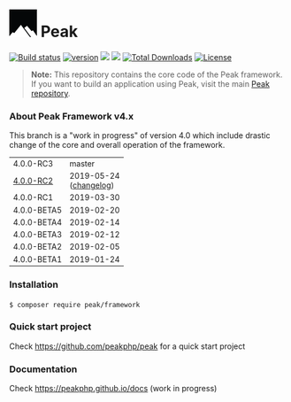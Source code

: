# <img src="https://raw.githubusercontent.com/peakphp/art/master/logo-clean-50x50.png" alt="Peak"> Peak
<p align="">
<a href="https://travis-ci.org/peakphp/framework"><img src="https://travis-ci.org/peakphp/framework.svg" alt="Build status"></a>
<a href="https://packagist.org/packages/peak/framework"><img src="https://poser.pugx.org/peak/framework/version" alt="version"></a>
<a href="https://codeclimate.com/github/peakphp/framework/test_coverage"><img src="https://api.codeclimate.com/v1/badges/209095f3eb830479efb0/test_coverage" /></a>
<a href="https://codeclimate.com/github/peakphp/framework"><img src="https://codeclimate.com/github/peakphp/framework/badges/gpa.svg" /></a>
<a href="https://packagist.org/packages/peak/framework"><img src="https://poser.pugx.org/peak/framework/downloads" alt="Total Downloads"></a>
<a href="https://github.com/peakphp/framework/blob/master/LICENSE.md"><img src="https://poser.pugx.org/peak/framework/license" alt="License"></a>
</p>

> **Note:** This repository contains the core code of the Peak framework. If you want to build an application using Peak, visit the main [Peak repository](https://github.com/peakphp/peak).

### About Peak Framework v4.x

This branch is a "work in progress" of version 4.0 which include drastic change of the core and overall operation of the framework.

| | |
| --- | --- |
| 4.0.0-RC3 | master |
| [4.0.0-RC2](https://github.com/peakphp/framework/releases/tag/4.0.0-RC2) | 2019-05-24<br>([changelog](https://github.com/peakphp/framework/blob/4.0.0-RC1/CHANGELOG.md)) |
| 4.0.0-RC1 | 2019-03-30 |
| 4.0.0-BETA5 | 2019-02-20 |
| 4.0.0-BETA4 | 2019-02-14 |
| 4.0.0-BETA3 | 2019-02-12 |
| 4.0.0-BETA2 | 2019-02-05 |
| 4.0.0-BETA1 | 2019-01-24 |

### Installation 

``$ composer require peak/framework``

### Quick start project

Check https://github.com/peakphp/peak for a quick start project

### Documentation

Check https://peakphp.github.io/docs (work in progress)

